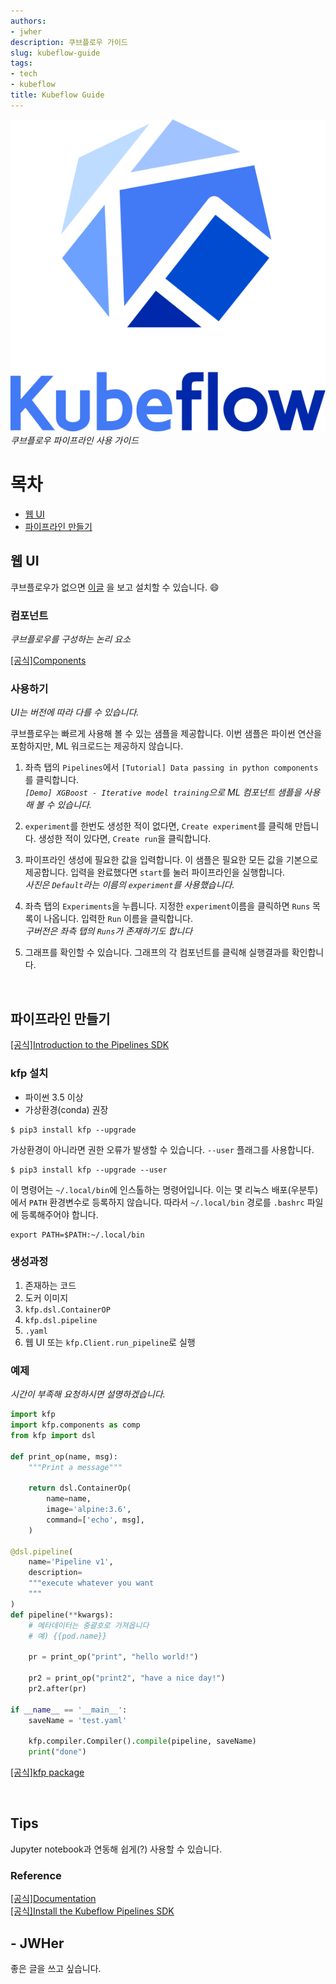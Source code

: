 ```yaml
---
authors:
- jwher
description: 쿠브플로우 가이드
slug: kubeflow-guide
tags:
- tech
- kubeflow
title: Kubeflow Guide
---
```


![kubeflow](/img/logos/kubeflow.svg)
*쿠브플로우 파이프라인 사용 가이드*  
<!--truncate-->

# 목차
* [웹 UI](#웹-ui)
* [파이프라인 만들기](#파이프라인-만들기)

## 웹 UI

쿠브플로우가 없으면 [이글](https://jwher.github.io/install-kubeflow)
을 보고 설치할 수 있습니다. 😄

### 컴포넌트
*쿠브플로우를 구성하는 논리 요소*

[[공식]Components](https://www.kubeflow.org/docs/components/)

### 사용하기

*UI는 버전에 따라 다를 수 있습니다.*

쿠브플로우는 빠르게 사용해 볼 수 있는 샘플을 제공합니다.
이번 샘플은 파이썬 연산을 포함하지만, ML 워크로드는 제공하지 않습니다.

1. 좌측 탭의 `Pipelines`에서 `[Tutorial] Data passing in python components`를 클릭합니다.  
*`[Demo] XGBoost - Iterative model training`으로 ML 컴포넌트 샘플을 사용해 볼 수 있습니다.*

<!-- ![Alt](/assets/img/kubeflow-guide/step1.png "step1")   -->
  

2. `experiment`를 한번도 생성한 적이 없다면, `Create experiment`를 클릭해 만듭니다.
생성한 적이 있다면, `Create run`을 클릭합니다.
   
<!-- ![Alt](/assets/img/kubeflow-guide/step2.png "step2")   -->

3. 파이프라인 생성에 필요한 값을 입력합니다. 이 샘플은 필요한 모든 값을 기본으로 제공합니다.
입력을 완료했다면 `start`를 눌러 파이프라인을 실행합니다.  
*사진은 `Default`라는 이름의 `experiment`를 사용했습니다.*  
   
<!-- ![Alt](/assets/img/kubeflow-guide/step3.png "step3")   -->

4. 좌측 탭의 `Experiments`을 누릅니다. 지정한 `experiment`이름을 클릭하면 `Runs` 목록이 나옵니다.
입력한 `Run` 이름을 클릭합니다.    
*구버전은 좌측 탭의 `Runs`가 존재하기도 합니다*
   
<!-- ![Alt](/assets/img/kubeflow-guide/step4.png "step4")   -->

5. 그래프를 확인할 수 있습니다. 그래프의 각 컴포넌트를 클릭해 실행결과를 확인합니다.

<!-- ![Alt](/assets/img/kubeflow-guide/step5.png "step5") -->

<br/>

## 파이프라인 만들기

[[공식]Introduction to the Pipelines SDK](https://www.kubeflow.org/docs/components/pipelines/sdk/sdk-overview/)  

### kfp 설치

* 파이썬 3.5 이상
* 가상환경(conda) 권장

```shell
$ pip3 install kfp --upgrade
```

가상환경이 아니라면 권한 오류가 발생할 수 있습니다. `--user` 플래그를 사용합니다.

```shell
$ pip3 install kfp --upgrade --user
```

이 명령어는 `~/.local/bin`에 인스톨하는 명령어입니다.
이는 몇 리눅스 배포(우분투)에서 `PATH` 환경변수로 등록하지 않습니다.
따라서 `~/.local/bin` 경로를 `.bashrc` 파일에 등록해주어야 합니다.

```shell
export PATH=$PATH:~/.local/bin
```

### 생성과정

1. 존재하는 코드
2. 도커 이미지
3. `kfp.dsl.ContainerOP`
4. `kfp.dsl.pipeline`
5. `.yaml`
6. 웹 UI 또는 `kfp.Client.run_pipeline`로 실행

<!-- ![Alt](/assets/img/kubeflow-guide/pipelines-sdk.svg "pipelines sdk")   -->

### 예제
*시간이 부족해 요청하시면 설명하겠습니다.*  

```python
import kfp
import kfp.components as comp
from kfp import dsl

def print_op(name, msg):
    """Print a message"""

    return dsl.ContainerOp(
        name=name,
        image='alpine:3.6',
        command=['echo', msg],
    )

@dsl.pipeline(
    name='Pipeline v1',
    description=
    """execute whatever you want
    """
)
def pipeline(**kwargs):
    # 메타데이터는 중괄호로 가져옵니다
    # 예) {{pod.name}}

    pr = print_op("print", "hello world!")

    pr2 = print_op("print2", "have a nice day!")
    pr2.after(pr)

if __name__ == '__main__':
    saveName = 'test.yaml'
    
    kfp.compiler.Compiler().compile(pipeline, saveName)
    print("done")
```

[[공식]kfp package](https://kubeflow-pipelines.readthedocs.io/en/latest/source/kfp.html)  

<!--
https://lsjsj92.tistory.com/589  
https://www.kangwoo.kr/2020/03/28/kubeflow-pipelines-dsl-%ec%9d%b4%ed%95%b4%ed%95%98%ea%b8%b0-1/
-->

<!--
## katib?
https://www.kangwoo.kr/2020/03/20/kubeflow-katib-%EC%86%8C%EA%B0%9C/ 
-->

<br/>

## Tips

Jupyter notebook과 연동해 쉽게(?) 사용할 수 있습니다.

### Reference  

[[공식]Documentation](https://www.kubeflow.org/docs/)  
[[공식]Install the Kubeflow Pipelines SDK](https://www.kubeflow.org/docs/components/pipelines/sdk/install-sdk/)  

## - JWHer  
좋은 글을 쓰고 싶습니다.

<!-- update log -->
<!--
본문에 추가할 내용을 적는다.
-->